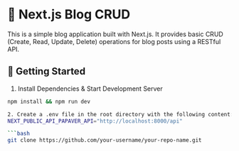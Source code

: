 # 📝 Next.js Blog CRUD

This is a simple blog application built with Next.js. It provides basic CRUD (Create, Read, Update, Delete) operations for blog posts using a RESTful API.

## 🚀 Getting Started

1. Install Dependencies & Start Development Server

```bash
npm install && npm run dev

2. Create a .env file in the root directory with the following content:
NEXT_PUBLIC_API_PAPAVER_API="http://localhost:8000/api"

```bash
git clone https://github.com/your-username/your-repo-name.git